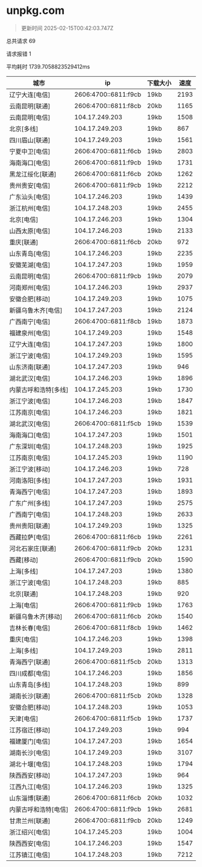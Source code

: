 
  # unpkg.com

  > 更新时间 2025-02-15T00:42:03.747Z
  
  总共请求 69

  请求报错 1

  平均耗时 1739.7058823529412ms

|城市|ip|下载大小|速度|
|-----|----------|---|---|
|辽宁大连[电信]|2606:4700::6811:f9cb|19kb|2193|
|云南昆明[联通]|2606:4700::6811:f8cb|20kb|1165|
|云南昆明[电信]|104.17.249.203|19kb|1508|
|北京[多线]|104.17.249.203|19kb|867|
|四川眉山[联通]|104.17.249.203|19kb|1561|
|宁夏中卫[电信]|2606:4700::6811:f6cb|19kb|2803|
|海南海口[电信]|2606:4700::6811:f9cb|19kb|1731|
|黑龙江绥化[联通]|2606:4700::6811:f6cb|20kb|1262|
|贵州贵安[电信]|2606:4700::6811:f9cb|19kb|2212|
|广东汕头[电信]|104.17.246.203|19kb|1439|
|浙江杭州[电信]|104.17.248.203|19kb|2455|
|北京[电信]|104.17.246.203|19kb|1304|
|山西太原[电信]|104.17.246.203|19kb|2133|
|重庆[联通]|2606:4700::6811:f6cb|20kb|972|
|山东青岛[电信]|104.17.246.203|19kb|2235|
|安徽芜湖[电信]|104.17.247.203|19kb|1959|
|云南昆明[电信]|2606:4700::6811:f9cb|19kb|2079|
|河南郑州[电信]|104.17.246.203|19kb|2937|
|安徽合肥[移动]|104.17.249.203|19kb|1075|
|新疆乌鲁木齐[电信]|104.17.247.203|19kb|2124|
|广西南宁[电信]|2606:4700::6811:f8cb|19kb|1873|
|福建泉州[电信]|104.17.249.203|19kb|1548|
|辽宁大连[电信]|104.17.247.203|19kb|1800|
|浙江宁波[电信]|104.17.249.203|19kb|1595|
|山东济南[联通]|104.17.247.203|19kb|946|
|湖北武汉[电信]|104.17.246.203|19kb|1896|
|内蒙古呼和浩特[多线]|104.17.245.203|19kb|1730|
|浙江宁波[电信]|104.17.246.203|19kb|1847|
|江苏南京[电信]|104.17.246.203|19kb|1821|
|湖北武汉[电信]|2606:4700::6811:f5cb|19kb|1539|
|海南海口[电信]|104.17.247.203|19kb|1501|
|广东深圳[电信]|104.17.248.203|19kb|1925|
|江苏南京[电信]|104.17.245.203|19kb|1190|
|浙江宁波[移动]|104.17.246.203|19kb|728|
|河南洛阳[多线]|104.17.247.203|19kb|1931|
|青海西宁[电信]|104.17.247.203|19kb|1893|
|广东广州[多线]|104.17.247.203|19kb|2575|
|广西南宁[电信]|104.17.248.203|19kb|2633|
|贵州贵阳[联通]|104.17.249.203|19kb|1325|
|西藏拉萨[电信]|2606:4700::6811:f6cb|19kb|2261|
|河北石家庄[联通]|2606:4700::6811:f9cb|20kb|1231|
|西藏[移动]|2606:4700::6811:f9cb|20kb|1590|
|上海[多线]|104.17.247.203|19kb|1380|
|浙江宁波[电信]|104.17.248.203|19kb|885|
|北京[联通]|104.17.248.203|19kb|920|
|上海[电信]|2606:4700::6811:f9cb|19kb|1763|
|新疆乌鲁木齐[移动]|2606:4700::6811:f6cb|20kb|1540|
|吉林长春[电信]|2606:4700::6811:f8cb|19kb|1462|
|重庆[电信]|104.17.246.203|19kb|1398|
|上海[多线]|104.17.249.203|19kb|2811|
|青海西宁[联通]|2606:4700::6811:f5cb|20kb|1313|
|四川成都[电信]|104.17.246.203|19kb|1856|
|山东青岛[多线]|104.17.248.203|19kb|899|
|湖南长沙[联通]|2606:4700::6811:f5cb|20kb|1328|
|安徽合肥[移动]|104.17.248.203|19kb|1053|
|天津[电信]|2606:4700::6811:f5cb|19kb|1737|
|江苏宿迁[移动]|104.17.249.203|19kb|994|
|福建厦门[电信]|104.17.247.203|19kb|1654|
|湖南长沙[电信]|104.17.249.203|19kb|3107|
|湖北十堰[电信]|104.17.248.203|19kb|1794|
|陕西西安[移动]|104.17.247.203|19kb|964|
|江西九江[电信]|104.17.246.203|19kb|1325|
|山东淄博[联通]|2606:4700::6811:f6cb|20kb|1032|
|内蒙古呼和浩特[电信]|2606:4700::6811:f9cb|19kb|2681|
|甘肃兰州[联通]|2606:4700::6811:f9cb|20kb|1249|
|浙江绍兴[电信]|104.17.245.203|19kb|1004|
|陕西西安[电信]|104.17.246.203|19kb|1547|
|江苏镇江[电信]|104.17.248.203|19kb|7212|

  